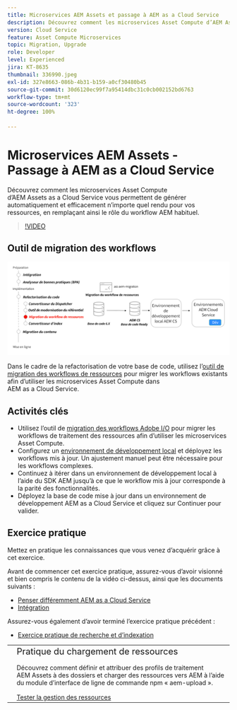 ```yaml
---
title: Microservices AEM Assets et passage à AEM as a Cloud Service
description: Découvrez comment les microservices Asset Compute d’AEM Assets as a Cloud Service vous permettent de générer automatiquement et efficacement n’importe quel rendu pour vos ressources, en remplaçant ainsi le rôle du workflow AEM habituel.
version: Cloud Service
feature: Asset Compute Microservices
topic: Migration, Upgrade
role: Developer
level: Experienced
jira: KT-8635
thumbnail: 336990.jpeg
exl-id: 327e8663-086b-4b31-b159-a0cf30480b45
source-git-commit: 30d6120ec99f7a95414dbc31c0cb002152bd6763
workflow-type: tm+mt
source-wordcount: '323'
ht-degree: 100%

---
```


# Microservices AEM Assets - Passage à AEM as a Cloud Service

Découvrez comment les microservices Asset Compute d’AEM Assets as a Cloud Service vous permettent de générer automatiquement et efficacement n’importe quel rendu pour vos ressources, en remplaçant ainsi le rôle du workflow AEM habituel.

>[!VIDEO](https://video.tv.adobe.com/v/336990?quality=12&learn=on)

## Outil de migration des workflows

![Outil de migration des workflows d’Assets.](./assets/asset-workflow-migration.png)

Dans le cadre de la refactorisation de votre base de code, utilisez l’[outil de migration des workflows de ressources](https://experienceleague.adobe.com/docs/experience-manager-cloud-service/moving/refactoring-tools/asset-workflow-migration-tool.html?lang=fr) pour migrer les workflows existants afin d’utiliser les microservices Asset Compute dans AEM as a Cloud Service.

## Activités clés

+ Utilisez l’outil de [migration des workflows Adobe I/O](https://github.com/adobe/aio-cli-plugin-aem-cloud-service-migration#command-aio-aem-migrationworkflow-migrator) pour migrer les workflows de traitement des ressources afin d’utiliser les microservices Asset Compute.
+ Configurez un [environnement de développement local](https://experienceleague.adobe.com/docs/experience-manager-learn/cloud-service/local-development-environment-set-up/overview.html?lang=fr) et déployez les workflows mis à jour. Un ajustement manuel peut être nécessaire pour les workflows complexes.
+ Continuez à itérer dans un environnement de développement local à l’aide du SDK AEM jusqu’à ce que le workflow mis à jour corresponde à la parité des fonctionnalités.
+ Déployez la base de code mise à jour dans un environnement de développement AEM as a Cloud Service et cliquez sur Continuer pour valider.

## Exercice pratique

Mettez en pratique les connaissances que vous venez d’acquérir grâce à cet exercice.

Avant de commencer cet exercice pratique, assurez-vous d’avoir visionné et bien compris le contenu de la vidéo ci-dessus, ainsi que les documents suivants :

+ [Penser différemment AEM as a Cloud Service](./introduction.md)
+ [Intégration](./onboarding.md)

Assurez-vous également d’avoir terminé l’exercice pratique précédent :

+ [Exercice pratique de recherche et d’indexation](./search-and-indexing.md#hands-on-exercise)

<table style="border-width:0">
    <tr>
        <td style="width:150px">
            <a  rel="noreferrer"
                target="_blank"
                href="https://github.com/adobe/aem-cloud-engineering-video-series-exercises/tree/session8-assets#cloud-acceleration-bootcamp---session-8-assets-and-microservices"><img alt="Exercice pratique : référentiel GitHub" src="./assets/github.png"/>
            </a>        
        </td>
        <td style="width:100%;margin-bottom:1rem;">
            <div style="font-size:1.25rem;font-weight:400;">Pratique du chargement de ressources</div>
            <p style="margin:1rem 0">
                Découvrez comment définir et attribuer des profils de traitement AEM Assets à des dossiers et charger des ressources vers AEM à l’aide du module d’interface de ligne de commande npm « aem-upload ».
            </p>
            <a  rel="noreferrer"
                target="_blank"
                href="https://github.com/adobe/aem-cloud-engineering-video-series-exercises/tree/session8-assets#cloud-acceleration-bootcamp---session-8-assets-and-microservices" class="spectrum-Button spectrum-Button--primary spectrum-Button--sizeM">
 <span class="spectrum-Button-label has-no-wrap has-text-weight-bold">Tester la gestion des ressources</span>
 </a>
        </td>
    </tr>
</table>
